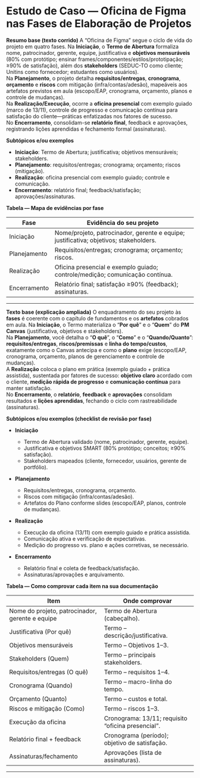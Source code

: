 # Estudo de Caso — Oficina de Figma nas Fases de Elaboração de Projetos

**Resumo base (texto corrido)**
A “Oficina de Figma” segue o ciclo de vida do projeto em quatro fases. Na **Iniciação**, o **Termo de Abertura** formaliza nome, patrocinador, gerente, equipe, justificativa e **objetivos mensuráveis** (80% com protótipo; ensinar frames/componentes/estilos/prototipação; ≥90% de satisfação), além dos **stakeholders** (SEDUC-TO como cliente; Unitins como fornecedor; estudantes como usuários).    
Na **Planejamento**, o projeto detalha **requisitos/entregas**, **cronograma**, **orçamento** e **riscos** com mitigação (infra/contas/adesão), mapeáveis aos artefatos previstos em aula (escopo/EAP, cronograma, orçamento, planos e controle de mudanças).     
Na **Realização/Execução**, ocorre a **oficina presencial** com exemplo guiado (marco de 13/11), controle de progresso e comunicação contínua para satisfação do cliente—práticas enfatizadas nos fatores de sucesso.    
No **Encerramento**, consolidam-se **relatório final**, feedback e aprovações, registrando lições aprendidas e fechamento formal (assinaturas).   

**Subtópicos e/ou exemplos**

* **Iniciação**: Termo de Abertura; justificativa; objetivos mensuráveis; stakeholders.   
* **Planejamento**: requisitos/entregas; cronograma; orçamento; riscos (mitigação).    
* **Realização**: oficina presencial com exemplo guiado; controle e comunicação.  
* **Encerramento**: relatório final; feedback/satisfação; aprovações/assinaturas.   

**Tabela — Mapa de evidências por fase**

| Fase         | Evidência do seu projeto                                                                  |
| ------------ | ----------------------------------------------------------------------------------------- |
| Iniciação    | Nome/projeto, patrocinador, gerente e equipe; justificativa; objetivos; stakeholders.     |
| Planejamento | Requisitos/entregas; cronograma; orçamento; riscos.                                       |
| Realização   | Oficina presencial e exemplo guiado; controle/medição; comunicação contínua.              |
| Encerramento | Relatório final; satisfação ≥90% (feedback); assinaturas.                                 |

---

**Texto base (explicação ampliada)**
O enquadramento do seu projeto às **fases** é coerente com o capítulo de fundamentos e os **artefatos** cobrados em aula. Na **Iniciação**, o Termo materializa o “**Por quê**” e o “**Quem**” do **PM Canvas** (justificativa, objetivos e stakeholders).   
Na **Planejamento**, você detalha o “**O quê**”, o “**Como**” e o “**Quando/Quanto**”: **requisitos/entregas**, **riscos/premissas** e **linha do tempo/custos**, exatamente como o Canvas antecipa e como o **plano** exige (escopo/EAP, cronograma, orçamento, planos de gerenciamento e controle de mudanças).      
A **Realização** coloca o plano em prática (exemplo guiado + prática assistida), sustentada por fatores de sucesso: **objetivo claro** acordado com o cliente, **medição rápida de progresso** e **comunicação contínua** para manter satisfação.   
No **Encerramento**, o **relatório**, **feedback** e **aprovações** consolidam resultados e **lições aprendidas**, fechando o ciclo com rastreabilidade (assinaturas).   

**Subtópicos e/ou exemplos (checklist de revisão por fase)**

* **Iniciação**

  * Termo de Abertura validado (nome, patrocinador, gerente, equipe). 
  * Justificativa e objetivos SMART (80% protótipo; conceitos; ≥90% satisfação). 
  * Stakeholders mapeados (cliente, fornecedor, usuários, gerente de portfólio). 
* **Planejamento**

  * Requisitos/entregas, cronograma, orçamento.   
  * Riscos com mitigação (infra/contas/adesão). 
  * Artefatos do Plano conforme slides (escopo/EAP, planos, controle de mudanças). 
* **Realização**

  * Execução da oficina (13/11) com exemplo guiado e prática assistida.  
  * Comunicação ativa e verificação de expectativas. 
  * Medição do progresso vs. plano e ações corretivas, se necessário. 
* **Encerramento**

  * Relatório final e coleta de feedback/satisfação.  
  * Assinaturas/aprovações e arquivamento. 

**Tabela — Como comprovar cada item na sua documentação**

| Item                                            | Onde comprovar                                       |
| ----------------------------------------------- | ---------------------------------------------------- |
| Nome do projeto, patrocinador, gerente e equipe | Termo de Abertura (cabeçalho).                       |
| Justificativa (Por quê)                         | Termo – descrição/justificativa.                     |
| Objetivos mensuráveis                           | Termo – Objetivos 1–3.                               |
| Stakeholders (Quem)                             | Termo – principais stakeholders.                     |
| Requisitos/entregas (O quê)                     | Termo – requisitos 1–4.                              |
| Cronograma (Quando)                             | Termo – macro-linha do tempo.                        |
| Orçamento (Quanto)                              | Termo – custos e total.                              |
| Riscos e mitigação (Como)                       | Termo – riscos 1–3.                                  |
| Execução da oficina                             | Cronograma: 13/11; requisito “oficina presencial”.   |
| Relatório final + feedback                      | Cronograma (período); objetivo de satisfação.        |
| Assinaturas/fechamento                          | Aprovações (lista de assinaturas).                   |

---
